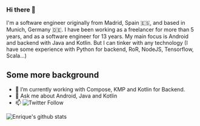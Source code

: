 ### Hi there 👋

I'm a software engineer originally from Madrid, Spain 🇪🇸, and based in Munich, Germany 🇩🇪. I have been working as a freelancer for more than 5 years, and as a software engineer for 13 years. My main focus is Android and backend with Java and Kotlin. But I can tinker with any technology (I have some experience with Python for backend, RoR, NodeJS, Tensorflow, Scala...)

## Some more background

- 🔭 I’m currently working with Compose, KMP and Kotlin for Backend.
- 💬 Ask me about Android, Java and Kotlin
- 📫 ![Twitter Follow](https://img.shields.io/twitter/follow/eenriquelopez?style=social) 

![Enrique's github stats](https://github-readme-stats.vercel.app/api?username=kikoso&theme=dracula&show_icons=true&count_private=true)

